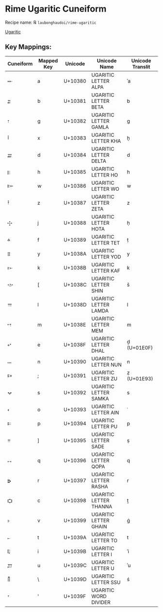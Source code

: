 # Rime Ugaritic Cuneiform 

Recipe name: ℞ `laubonghaudoi/rime-ugaritic`

[Ugaritic](https://en.wikipedia.org/wiki/Ugaritic)

## Key Mappings:

| Cuneiform | Mapped Key | Unicode | Unicode Name           | Unicode Translit |
|-----------|------------|---------|------------------------|------------------|
| 𐎀         | a          | U+10380 | UGARITIC LETTER ALPA   | ʾa               |
| 𐎁         | b          | U+10381 | UGARITIC LETTER BETA   | b                |
| 𐎂         | g          | U+10382 | UGARITIC LETTER GAMLA  | g                |
| 𐎃         | x          | U+10383 | UGARITIC LETTER KHA    | ḫ                |
| 𐎄         | d          | U+10384 | UGARITIC LETTER DELTA  | d                |
| 𐎅         | h          | U+10385 | UGARITIC LETTER HO     | h                |
| 𐎆         | w          | U+10386 | UGARITIC LETTER WO     | w                |
| 𐎇         | z          | U+10387 | UGARITIC LETTER ZETA   | z                |
| 𐎈         | j          | U+10388 | UGARITIC LETTER HOTA   | ḥ                |
| 𐎉         | f          | U+10389 | UGARITIC LETTER TET    | ṭ                |
| 𐎊         | y          | U+1038A | UGARITIC LETTER YOD    | y                |
| 𐎋         | k          | U+1038B | UGARITIC LETTER KAF    | k                |
| 𐎌         | [          | U+1038C | UGARITIC LETTER SHIN   | š                |
| 𐎍         | l          | U+1038D | UGARITIC LETTER LAMDA  | l                |
| 𐎎         | m          | U+1038E | UGARITIC LETTER MEM    | m                |
| 𐎏         | e          | U+1038F | UGARITIC LETTER DHAL   | ḏ (U+01E0F)      |
| 𐎐         | n          | U+10390 | UGARITIC LETTER NUN    | n                |
| 𐎑         | ;          | U+10391 | UGARITIC LETTER ZU     | ẓ (U+01E93)      |
| 𐎒         | s          | U+10392 | UGARITIC LETTER SAMKA  | s                |
| 𐎓         | o          | U+10393 | UGARITIC LETTER AIN    | ʿ                |
| 𐎔         | p          | U+10394 | UGARITIC LETTER PU     | p                |
| 𐎕         | ]          | U+10395 | UGARITIC LETTER SADE   | ṣ                |
| 𐎖         | q          | U+10396 | UGARITIC LETTER QOPA   | q                |
| 𐎗         | r          | U+10397 | UGARITIC LETTER RASHA  | r                |
| 𐎘         | c          | U+10398 | UGARITIC LETTER THANNA | ṯ                |
| 𐎙         | v          | U+10399 | UGARITIC LETTER GHAIN  | ǵ                |
| 𐎚         | t          | U+1039A | UGARITIC LETTER TO     | t                |
| 𐎛         | i          | U+1039B | UGARITIC LETTER I      | ʾi               |
| 𐎜         | u          | U+1039C | UGARITIC LETTER U      | ʾu               |
| 𐎝         | \          | U+1039D | UGARITIC LETTER SSU    | ś                |
| 𐎟         | '          | U+1039F | UGARITIC WORD DIVIDER  | |                |
